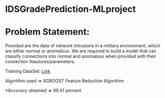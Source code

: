 # IDSGradePrediction-MLproject
# Problem Statement:
Provided are the data of network intrusions in a military environment, which are either normal or anomalous. We are required to build a model that can classify connections into normal and anomalous when provided with their connection feautures/parameters.

Training DataSet:
[Link](https://www.kaggle.com/sampadab17/network-intrusion-detection)

 Algorithm used => XGBOOST Feature Reduction Algorithm

*Accuracy obtained => 99.41 percent
